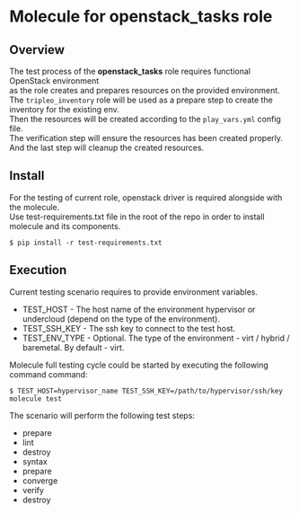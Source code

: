 # Molecule for **openstack_tasks** role

## Overview
The test process of the **openstack_tasks** role requires functional OpenStack environment  
as the role creates and prepares resources on the provided environment.  
The `tripleo_inventory` role will be used as a prepare step to create the inventory for the existing env.  
Then the resources will be created according to the `play_vars.yml` config file.  
The verification step will ensure the resources has been created properly.  
And the last step will cleanup the created resources.

## Install
For the testing of current role, openstack driver is required alongside with the molecule.  
Use test-requirements.txt file in the root of the repo in order to install molecule and its components.

```
$ pip install -r test-requirements.txt
```

## Execution
Current testing scenario requires to provide environment variables.
* TEST_HOST - The host name of the environment hypervisor or undercloud (depend on the type of the environment).
* TEST_SSH_KEY - The ssh key to connect to the test host.
* TEST_ENV_TYPE - Optional. The type of the environment - virt / hybrid / baremetal. By default - virt.

Molecule full testing cycle could be started by executing the following command command:
```
$ TEST_HOST=hypervisor_name TEST_SSH_KEY=/path/to/hypervisor/ssh/key molecule test
```

The scenario will perform the following test steps:
- prepare
- lint
- destroy
- syntax
- prepare
- converge
- verify
- destroy
